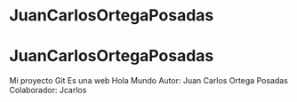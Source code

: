 # JuanCarlosOrtegaPosadas
# JuanCarlosOrtegaPosadas
Mi proyecto Git
Es una web Hola Mundo
Autor: Juan Carlos Ortega Posadas
Colaborador: Jcarlos
